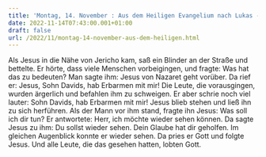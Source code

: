 ```yaml
---
title: 'Montag, 14. November : Aus dem Heiligen Evangelium nach Lukas - Lk 18,35-43.'
date: 2022-11-14T07:43:00.001+01:00
draft: false
url: /2022/11/montag-14-november-aus-dem-heiligen.html
---
```


Als Jesus in die Nähe von Jericho kam, saß ein Blinder an der Straße und bettelte. Er hörte, dass viele Menschen vorbeigingen, und fragte: Was hat das zu bedeuten? Man sagte ihm: Jesus von Nazaret geht vorüber. Da rief er: Jesus, Sohn Davids, hab Erbarmen mit mir! Die Leute, die vorausgingen, wurden ärgerlich und befahlen ihm zu schweigen. Er aber schrie noch viel lauter: Sohn Davids, hab Erbarmen mit mir! Jesus blieb stehen und ließ ihn zu sich herführen. Als der Mann vor ihm stand, fragte ihn Jesus: Was soll ich dir tun? Er antwortete: Herr, ich möchte wieder sehen können. Da sagte Jesus zu ihm: Du sollst wieder sehen. Dein Glaube hat dir geholfen. Im gleichen Augenblick konnte er wieder sehen. Da pries er Gott und folgte Jesus. Und alle Leute, die das gesehen hatten, lobten Gott.